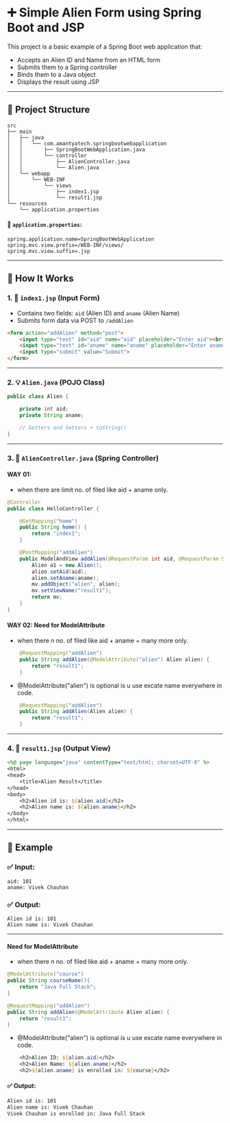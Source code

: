 # ➕ Simple Alien Form using Spring Boot and JSP

This project is a basic example of a Spring Boot web application that:

* Accepts an Alien ID and Name from an HTML form
* Submits them to a Spring controller
* Binds them to a Java object
* Displays the result using JSP

---

## 📁 Project Structure

```
src
├── main
│   ├── java
│   │   └── com.amantyatech.springbootwebapplication
│   │       ├── SpringBootWebApplication.java
│   │       └── controller
│   │           ├── AlienController.java
│   │           └── Alien.java
│   └── webapp
│       └── WEB-INF
│           └── views
│               ├── index1.jsp
│               └── result1.jsp
└── resources
    └── application.properties
```

#### 📄 `application.properties`:

```properties
spring.application.name=SpringBootWebApplication
spring.mvc.view.prefix=/WEB-INF/views/
spring.mvc.view.suffix=.jsp
```

---

## 🚀 How It Works

### 1. 🧾 `index1.jsp` (Input Form)

* Contains two fields: `aid` (Alien ID) and `aname` (Alien Name)
* Submits form data via POST to `/addAlien`

```html
<form action="addAlien" method="post">
    <input type="text" id="aid" name="aid" placeholder="Enter aid"><br><br>
    <input type="text" id="aname" name="aname" placeholder="Enter aname"><br><br>
    <input type="submit" value="Submit">
</form>
```

---

### 2. 💡 `Alien.java` (POJO Class)

```java
public class Alien {

    private int aid;
    private String aname;

    // Getters and Setters + toString()
}
```

---

### 3. 🧠 `AlienController.java` (Spring Controller)

#### WAY 01: 
- when there are limit no. of filed like aid + aname only.
```java
@Controller
public class HelloController {

    @GetMapping("home")
    public String home() {
        return "index1";
    }

    @PostMapping("addAlien")
    public ModelAndView addAlien(@RequestParam int aid, @RequestParam String aname, ModelAndView mv) {
        Alien a1 = new Alien();
        alien.setAid(aid);
        alien.setAname(aname);
        mv.addObject("alien", alien);
        mv.setViewName("result1");
        return mv;
    }
}
```

#### WAY 02: Need for ModelAttribute
- when there n no. of filed like aid + aname + many more only.
```java
    @RequestMapping("addAlien")
    public String addAlien(@ModelAttribute("alien") Alien alien) {
        return "result1";
    }
```
- @ModelAttribute("alien") is optional is u use excate name everywhere in code.
```java
    @RequestMapping("addAlien")
    public String addAlien(Alien alien) {
        return "result1";
    }
```

---

### 4. 📄 `result1.jsp` (Output View)

```jsp
<%@ page language="java" contentType="text/html; charset=UTF-8" %>
<html>
<head>
    <title>Alien Result</title>
</head>
<body>
    <h2>Alien id is: ${alien.aid}</h2>
    <h2>Alien name is: ${alien.aname}</h2>
</body>
</html>
```

---

## 🧪 Example

### ✅ Input:

```
aid: 101
aname: Vivek Chauhan
```

### ✅ Output:

```
Alien id is: 101
Alien name is: Vivek Chauhan
```

---
#### Need for ModelAttribute
- when there n no. of filed like aid + aname + many more only.
```java
@ModelAttribute("course")
public String courseName(){
    return "Java Full Stack";
}

@RequestMapping("addAlien")
public String addAlien(@ModelAttribute Alien alien) {
    return "result1";
}
```
- @ModelAttribute("alien") is optional is u use excate name everywhere in code.
```jsp
    <h2>Alien ID: ${alien.aid}</h2>
    <h2>Alien Name: ${alien.aname}</h2>
    <h2>${alien.aname} is enrolled in: ${course}</h2>
```
#### ✅ Output:

```html
Alien id is: 101
Alien name is: Vivek Chauhan
Vivek Chauhan is enrolled in: Java Full Stack
```